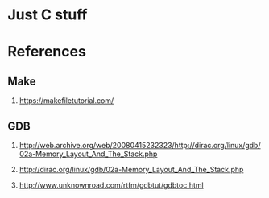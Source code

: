 # Just C stuff

# References

## Make

1. https://makefiletutorial.com/

## GDB

1. http://web.archive.org/web/20080415232323/http://dirac.org/linux/gdb/02a-Memory_Layout_And_The_Stack.php

2. http://dirac.org/linux/gdb/02a-Memory_Layout_And_The_Stack.php

3. http://www.unknownroad.com/rtfm/gdbtut/gdbtoc.html
